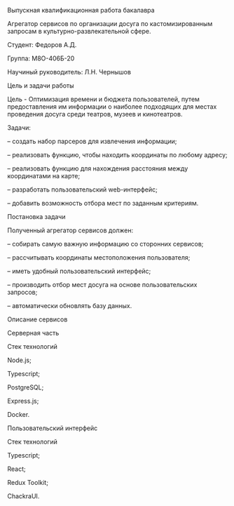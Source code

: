 Выпускная квалификационная работа бакалавра

Агрегатор сервисов по организации досуга по кастомизированным запросам в культурно-развлекательной сфере.

Студент: Федоров А.Д.

Группа: М8О-406Б-20

Научиный руководитель: Л.Н. Чернышов

Цель и задачи работы

Цель - Оптимизация времени и бюджета пользователей, путем предоставления им информации о наиболее подходящих для местах проведения досуга среди театров, музеев и кинотеатров.


Задачи:

– создать набор парсеров для извлечения информации;

– реализовать функцию, чтобы находить координаты по любому адресу;

– реализовать функцию для нахождения расстояния между координатами на карте;

– разработать пользовательский web-интерфейс;

– добавить возможность отбора мест по заданным критериям.



Постановка задачи

Полученный агрегатор сервисов должен: 

– собирать самую важную информацию со сторонних сервисов;

– рассчитывать координаты местоположения пользователя;

– иметь удобный пользовательский интерфейс;

– производить отбор мест досуга на основе пользовательских запросов;

– автоматически обновлять базу данных.


Описание сервисов

Серверная часть

Стек технологий

Node.js;

Typescript;

PostgreSQL;

Express.js;

Docker.

Пользовательский интерфейс

Стек технологий

Typescript;

React;

Redux Toolkit;

ChackraUI.

